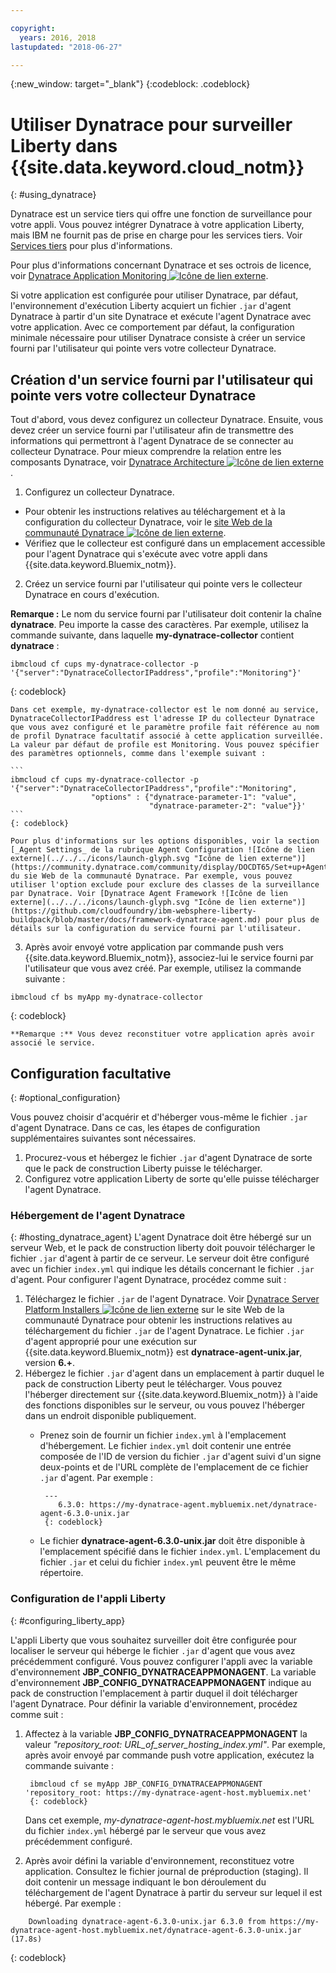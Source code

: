 ```yaml
---

copyright:
  years: 2016, 2018
lastupdated: "2018-06-27"

---
```


{:new_window: target="_blank"}
{:codeblock: .codeblock}

# Utiliser Dynatrace pour surveiller Liberty dans {{site.data.keyword.cloud_notm}}
{: #using_dynatrace}

Dynatrace est un service tiers qui offre une fonction de surveillance pour votre appli. Vous pouvez intégrer Dynatrace à votre application Liberty, mais IBM ne fournit pas de prise en charge pour les services tiers. Voir [Services tiers](/docs/runtimes-common/buildpackSupport.html#third-party) pour plus d'informations.

Pour plus d'informations concernant Dynatrace et ses octrois de licence, voir [Dynatrace Application Monitoring ![Icône de lien externe](../../../icons/launch-glyph.svg "Icône de lien externe")](http://www.dynatrace.com/en/products/application-monitoring.html).

Si votre application est configurée pour utiliser Dynatrace, par défaut, l'environnement d'exécution Liberty acquiert un fichier `.jar` d'agent Dynatrace à partir d'un site Dynatrace et exécute l'agent Dynatrace avec votre application. Avec ce comportement par défaut, la configuration minimale nécessaire pour utiliser Dynatrace consiste à créer un service fourni par l'utilisateur qui pointe vers votre collecteur Dynatrace.

## Création d'un service fourni par l'utilisateur qui pointe vers votre collecteur Dynatrace

Tout d'abord, vous devez configurez un collecteur Dynatrace.  Ensuite, vous devez créer un service fourni par l'utilisateur afin de transmettre des informations qui permettront à l'agent Dynatrace de se connecter au collecteur Dynatrace. Pour mieux comprendre la relation entre les composants Dynatrace, voir [Dynatrace Architecture ![Icône de lien externe](../../../icons/launch-glyph.svg "Icône de lien externe")](https://community.dynatrace.com/community/display/DOCDT65/Architecture).

1. Configurez un collecteur Dynatrace.
  * Pour obtenir les instructions relatives au téléchargement et à la configuration du collecteur Dynatrace, voir le [site Web de la communauté Dynatrace ![Icône de lien externe](../../../icons/launch-glyph.svg "Icône de lien externe")](https://community.dynatrace.com/community/display/EVAL/Step+3+-+Connect+Agent+to+Dynatrace).
  * Vérifiez que le collecteur est configuré dans un emplacement accessible pour l'agent Dynatrace qui s'exécute avec votre appli dans {{site.data.keyword.Bluemix_notm}}.
2. Créez un service fourni par l'utilisateur qui pointe vers le collecteur Dynatrace en cours d'exécution.

  **Remarque :** Le nom du service fourni par l'utilisateur doit contenir la chaîne **dynatrace**. Peu importe la casse des caractères. Par exemple, utilisez la commande suivante, dans laquelle **my-dynatrace-collector** contient **dynatrace** :
  ```
  ibmcloud cf cups my-dynatrace-collector -p '{"server":"DynatraceCollectorIPaddress","profile":"Monitoring"}'
  ```
  {: codeblock}

    Dans cet exemple, my-dynatrace-collector est le nom donné au service, DynatraceCollectorIPaddress est l'adresse IP du collecteur Dynatrace que vous avez configuré et le paramètre profile fait référence au nom de profil Dynatrace facultatif associé à cette application surveillée. La valeur par défaut de profile est Monitoring. Vous pouvez spécifier des paramètres optionnels, comme dans l'exemple suivant :

    ```
    ibmcloud cf cups my-dynatrace-collector -p '{"server":"DynatraceCollectorIPaddress","profile":"Monitoring",
                      "options" : {"dynatrace-parameter-1": "value",
                                   "dynatrace-parameter-2": "value"}}'
    ```
    {: codeblock}

    Pour plus d'informations sur les options disponibles, voir la section [_Agent Settings_ de la rubrique Agent Configuration ![Icône de lien externe](../../../icons/launch-glyph.svg "Icône de lien externe")](https://community.dynatrace.com/community/display/DOCDT65/Set+up+Agents) du sie Web de la communauté Dynatrace. Par exemple, vous pouvez utiliser l'option exclude pour exclure des classes de la surveillance par Dynatrace. Voir [Dynatrace Agent Framework ![Icône de lien externe](../../../icons/launch-glyph.svg "Icône de lien externe")](https://github.com/cloudfoundry/ibm-websphere-liberty-buildpack/blob/master/docs/framework-dynatrace-agent.md) pour plus de détails sur la configuration du service fourni par l'utilisateur.

3. Après avoir envoyé votre application par commande push vers {{site.data.keyword.Bluemix_notm}}, associez-lui le service fourni par l'utilisateur que vous avez créé. Par exemple, utilisez la commande suivante :
  ```
  ibmcloud cf bs myApp my-dynatrace-collector
  ```
  {: codeblock}

    **Remarque :** Vous devez reconstituer votre application après avoir associé le service.

## Configuration facultative
{: #optional_configuration}

Vous pouvez choisir d'acquérir et d'héberger vous-même le fichier `.jar` d'agent Dynatrace.  Dans ce cas, les étapes de configuration supplémentaires suivantes sont nécessaires.
1. Procurez-vous et hébergez le fichier `.jar` d'agent Dynatrace de sorte que le pack de construction Liberty puisse le télécharger.
2. Configurez votre application Liberty de sorte qu'elle puisse télécharger l'agent Dynatrace.

### Hébergement de l'agent Dynatrace
{: #hosting_dynatrace_agent}
L'agent Dynatrace doit être hébergé sur un serveur Web, et le pack de construction liberty doit pouvoir télécharger le fichier `.jar` d'agent à partir de ce serveur. Le serveur doit être configuré avec un fichier `index.yml` qui indique les détails concernant le fichier `.jar` d'agent. Pour configurer l'agent Dynatrace, procédez comme suit :
  1. Téléchargez le fichier `.jar` de l'agent Dynatrace. Voir [Dynatrace Server Platform Installers ![Icône de lien externe](../../../icons/launch-glyph.svg "Icône de lien externe")](https://community.dynatrace.com/community/display/EVAL/Step+1+-+Download+and+install+Dynatrace) sur le site Web de la communauté Dynatrace pour obtenir les instructions relatives au téléchargement du fichier `.jar` de l'agent Dynatrace. Le fichier `.jar` d'agent approprié pour une exécution sur {{site.data.keyword.Bluemix_notm}} est **dynatrace-agent-unix.jar**, version **6.+**.
  2. Hébergez le fichier `.jar` d'agent dans un emplacement à partir duquel le pack de construction Liberty peut le télécharger. Vous pouvez l'héberger directement sur {{site.data.keyword.Bluemix_notm}} à l'aide des fonctions disponibles sur le serveur, ou vous pouvez l'héberger dans un endroit disponible publiquement.
     * Prenez soin de fournir un fichier `index.yml` à l'emplacement d'hébergement. Le fichier `index.yml` doit contenir une entrée composée de l'ID de version du fichier `.jar` d'agent suivi d'un signe deux-points et de l'URL complète de l'emplacement de ce fichier `.jar` d'agent. Par exemple :

            ---
               6.3.0: https://my-dynatrace-agent.mybluemix.net/dynatrace-agent-6.3.0-unix.jar
            {: codeblock}

     * Le fichier **dynatrace-agent-6.3.0-unix.jar** doit être disponible à l'emplacement spécifié dans le fichier `index.yml`. L'emplacement du fichier `.jar` et celui du fichier `index.yml` peuvent être le même répertoire.

### Configuration de l'appli Liberty
{: #configuring_liberty_app}

L'appli Liberty que vous souhaitez surveiller doit être configurée pour localiser le serveur qui héberge le fichier `.jar` d'agent que vous avez précédemment configuré. Vous pouvez configurer l'appli avec la variable d'environnement **JBP_CONFIG_DYNATRACEAPPMONAGENT**. La variable d'environnement **JBP_CONFIG_DYNATRACEAPPMONAGENT** indique au pack de construction l'emplacement à partir duquel il doit télécharger l'agent Dynatrace. Pour définir la variable d'environnement, procédez comme suit :

1. Affectez à la variable **JBP_CONFIG_DYNATRACEAPPMONAGENT** la valeur *"repository_root: URL_of_server_hosting_index.yml"*. Par exemple, après avoir envoyé par commande push votre application, exécutez la commande suivante :

        ibmcloud cf se myApp JBP_CONFIG_DYNATRACEAPPMONAGENT 'repository_root: https://my-dynatrace-agent-host.mybluemix.net'
        {: codeblock}

    Dans cet exemple, *my-dynatrace-agent-host.mybluemix.net* est l'URL du fichier `index.yml` hébergé par le serveur que vous avez précédemment configuré.

2. Après avoir défini la variable d'environnement, reconstituez votre application. Consultez le fichier journal de préproduction (staging). Il doit contenir un message indiquant le bon déroulement du téléchargement de l'agent Dynatrace à partir du serveur sur lequel il est hébergé. Par exemple :
```
    Downloading dynatrace-agent-6.3.0-unix.jar 6.3.0 from https://my-dynatrace-agent-host.mybluemix.net/dynatrace-agent-6.3.0-unix.jar (17.8s)
```
{: codeblock}
